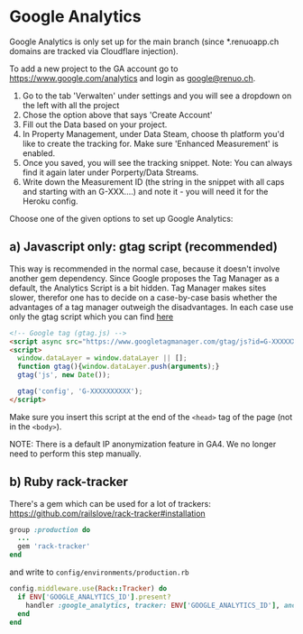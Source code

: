 # Google Analytics

Google Analytics is only set up for the main branch (since \*.renuoapp.ch domains are tracked via Cloudflare injection).

To add a new project to the GA account go to <https://www.google.com/analytics> and login as google@renuo.ch.

1. Go to the tab 'Verwalten' under settings and you will see a dropdown on the left with all the project
1. Chose the option above that says 'Create Account'
1. Fill out the Data based on your project.
1. In Property Management, under Data Steam, choose th platform you'd like to create the tracking for. Make sure 'Enhanced Measurement' is enabled.
1. Once you saved, you will see the tracking snippet. Note: You can always find it again later under Porperty/Data Streams.
1. Write down the Measurement ID (the string in the snippet with all caps and starting with an G-XXX....) and note it - you will need it for the Heroku config.

Choose one of the given options to set up Google Analytics:

## a) Javascript only: gtag script (recommended)

This way is recommended in the normal case, because it doesn't involve another gem dependency. Since Google proposes the
Tag Manager as a default, the Analytics Script is a bit hidden. Tag Manager makes sites slower, therefor one has to decide on a case-by-case basis whether the advantages of a tag manager outweigh the disadvantages. In each case use only the gtag
script which you can find [here](https://developers.google.com/analytics/devguides/collection/gtagjs#install_the_global_site_tag)

```html
<!-- Google tag (gtag.js) -->
<script async src="https://www.googletagmanager.com/gtag/js?id=G-XXXXXXXXXX"></script>
<script>
  window.dataLayer = window.dataLayer || [];
  function gtag(){window.dataLayer.push(arguments);}
  gtag('js', new Date());

  gtag('config', 'G-XXXXXXXXXX');
</script>
```

Make sure you insert this script at the end of the `<head>` tag of the page (not in the `<body>`).

NOTE: There is a default IP anonymization feature in GA4. We no longer need to perform this step manually.

## b) Ruby rack-tracker

There's a gem which can be used for a lot of trackers: <https://github.com/railslove/rack-tracker#installation>

```rb
group :production do
  ...
  gem 'rack-tracker'
end
```

and write to `config/environments/production.rb`

```ruby
config.middleware.use(Rack::Tracker) do
  if ENV['GOOGLE_ANALYTICS_ID'].present?
    handler :google_analytics, tracker: ENV['GOOGLE_ANALYTICS_ID'], anonymize_ip: true, advertising: true
  end
end
```

